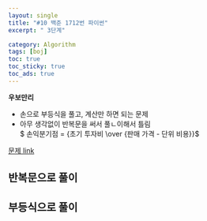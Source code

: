 ```yaml
---
layout: single
title: "#10 백준 1712번 파이썬"
excerpt: " 3단계"

category: Algorithm
tags: [boj]
toc: true
toc_sticky: true
toc_ads: true
---
```


**우보만리**

- 손으로 부등식을 풀고, 계산만 하면 되는 문제  
- 아무 생각없이 반복문을 써서 풀ㄴ이해서 틀림  
$ 손익분기점 = {초기 투자비 \over {판매 가격 - 단위 비용}}$

[문제 link](https://www.acmicpc.net/problem/1712)

## 반복문으로 풀이  
<script src="https://gist.github.com/hyeonchan523/2381dec9894e20425620580fbf851028.js"></script>  

## 부등식으로 풀이  
<script src="https://gist.github.com/hyeonchan523/07acebb9fd4d289baf6fa61a39fdfa94.js"></script>